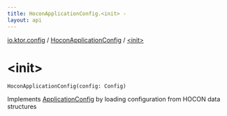 ```yaml
---
title: HoconApplicationConfig.<init> - 
layout: api
---
```


<div class='api-docs-breadcrumbs'><a href="../index.html">io.ktor.config</a> / <a href="index.html">HoconApplicationConfig</a> / <a href="./-init-.html">&lt;init&gt;</a></div>

# &lt;init&gt;

<div class="signature"><code><span class="identifier">HoconApplicationConfig</span><span class="symbol">(</span><span class="parameterName" id="io.ktor.config.HoconApplicationConfig$<init>(com.typesafe.config.Config)/config">config</span><span class="symbol">:</span>&nbsp;<span class="identifier">Config</span><span class="symbol">)</span></code></div>

Implements <a href="../-application-config/index.html">ApplicationConfig</a> by loading configuration from HOCON data structures


